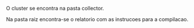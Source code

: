 O cluster se encontra na pasta collector.

Na pasta raiz encontra-se o relatorio com as instrucoes para a compilacao.
